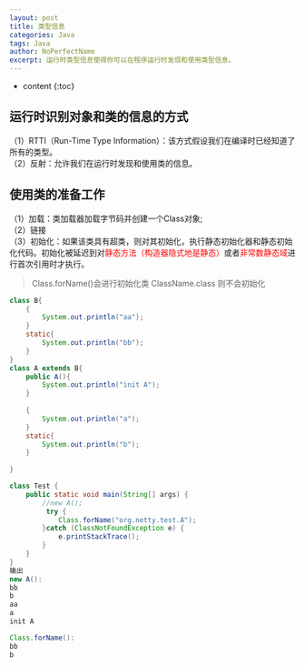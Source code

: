 ```yaml
---
layout: post
title: 类型信息
categories: Java
tags: Java
author: NoPerfectName
excerpt: 运行时类型信息使得你可以在程序运行时发现和使用类型信息。
---
```


* content
{:toc}



## 运行时识别对象和类的信息的方式
（1）RTTI（Run-Time Type Information）：该方式假设我们在编译时已经知道了所有的类型。    
（2）反射：允许我们在运行时发现和使用类的信息。   

## 使用类的准备工作
（1）加载：类加载器加载字节码并创建一个Class对象;  
（2）链接  
（3）初始化：如果该类具有超类，则对其初始化，执行静态初始化器和静态初始化代码。初始化被延迟到对<font color="red">静态方法（构造器隐式地是静态）</font>或者<font color="red">非常数静态域</font>进行首次引用时才执行。
> Class.forName()会进行初始化类
> ClassName.class 则不会初始化
```Java
class B{
	{
		System.out.println("aa");
	}
	static{
		System.out.println("bb");
	}
}
class A extends B{
	public A(){
		System.out.println("init A");
	}
	
	{
		System.out.println("a");
	}
	static{
		System.out.println("b");
	}
	
}

class Test {
	public static void main(String[] args) {
		//new A();
		 try {
            Class.forName("org.netty.test.A");
        }catch (ClassNotFoundException e) {
            e.printStackTrace();
        }
	}
}
输出
new A():
bb
b
aa
a
init A

Class.forName():
bb
b
```
 
